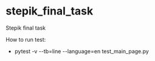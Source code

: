 # stepik_final_task
Stepik final task

How to run test:

- pytest -v --tb=line --language=en test_main_page.py
